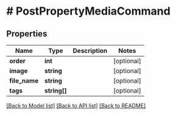# # PostPropertyMediaCommand

## Properties

Name | Type | Description | Notes
------------ | ------------- | ------------- | -------------
**order** | **int** |  | [optional]
**image** | **string** |  | [optional]
**file_name** | **string** |  | [optional]
**tags** | **string[]** |  | [optional]

[[Back to Model list]](../../README.md#models) [[Back to API list]](../../README.md#endpoints) [[Back to README]](../../README.md)
